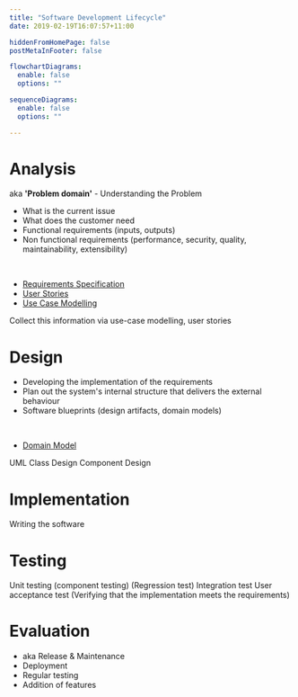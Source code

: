 ```yaml
---
title: "Software Development Lifecycle"
date: 2019-02-19T16:07:57+11:00

hiddenFromHomePage: false
postMetaInFooter: false

flowchartDiagrams:
  enable: false
  options: ""

sequenceDiagrams: 
  enable: false
  options: ""

---
```



# Analysis
aka **'Problem domain'** - Understanding the Problem  

* What is the current issue
* What does the customer need
* Functional requirements (inputs, outputs)
* Non functional requirements (performance, security, quality, maintainability, extensibility)

&nbsp;

- [Requirements Specification](../requirements-specification)
- [User Stories](../user-stories)
- [Use Case Modelling](../uml-use-case-modelling)

Collect this information via use-case modelling, user stories

# Design
* Developing the implementation of the requirements
* Plan out the system's internal structure that delivers the external behaviour
* Software blueprints (design artifacts, domain models)

&nbsp;

- [Domain Model](../uml-domain-modelling)

UML
Class Design
Component Design

# Implementation
Writing the software

# Testing

Unit testing (component testing)
(Regression test)
Integration test
User acceptance test (Verifying that the implementation meets the requirements)

# Evaluation
* aka Release & Maintenance
* Deployment
* Regular testing
* Addition of features


